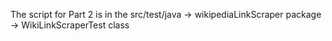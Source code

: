The script for Part 2 is in the src/test/java -> wikipediaLinkScraper package -> WikiLinkScraperTest class